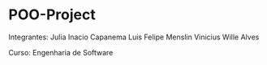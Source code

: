 # POO-Project
Integrantes:
Julia Inacio Capanema
Luis Felipe Menslin
Vinicius Wille Alves

Curso: Engenharia de Software
